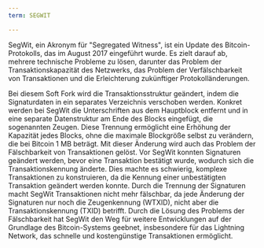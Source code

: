 ```yaml
---
term: SEGWIT

---
```

SegWit, ein Akronym für "Segregated Witness", ist ein Update des Bitcoin-Protokolls, das im August 2017 eingeführt wurde. Es zielt darauf ab, mehrere technische Probleme zu lösen, darunter das Problem der Transaktionskapazität des Netzwerks, das Problem der Verfälschbarkeit von Transaktionen und die Erleichterung zukünftiger Protokolländerungen.

Bei diesem Soft Fork wird die Transaktionsstruktur geändert, indem die Signaturdaten in ein separates Verzeichnis verschoben werden. Konkret werden bei SegWit die Unterschriften aus dem Hauptblock entfernt und in eine separate Datenstruktur am Ende des Blocks eingefügt, die sogenannten Zeugen. Diese Trennung ermöglicht eine Erhöhung der Kapazität jedes Blocks, ohne die maximale Blockgröße selbst zu verändern, die bei Bitcoin 1 MB beträgt. Mit dieser Änderung wird auch das Problem der Fälschbarkeit von Transaktionen gelöst. Vor SegWit konnten Signaturen geändert werden, bevor eine Transaktion bestätigt wurde, wodurch sich die Transaktionskennung änderte. Dies machte es schwierig, komplexe Transaktionen zu konstruieren, da die Kennung einer unbestätigten Transaktion geändert werden konnte. Durch die Trennung der Signaturen macht SegWit Transaktionen nicht mehr fälschbar, da jede Änderung der Signaturen nur noch die Zeugenkennung (WTXID), nicht aber die Transaktionskennung (TXID) betrifft. Durch die Lösung des Problems der Fälschbarkeit hat SegWit den Weg für weitere Entwicklungen auf der Grundlage des Bitcoin-Systems geebnet, insbesondere für das Lightning Network, das schnelle und kostengünstige Transaktionen ermöglicht.